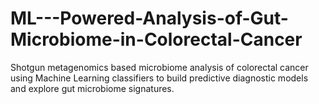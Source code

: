 # ML---Powered-Analysis-of-Gut-Microbiome-in-Colorectal-Cancer
Shotgun metagenomics based microbiome analysis of colorectal cancer using Machine Learning classifiers to build predictive diagnostic models and  explore gut microbiome signatures.
